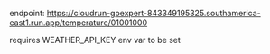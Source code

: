 endpoint: https://cloudrun-goexpert-843349195325.southamerica-east1.run.app/temperature/01001000

requires WEATHER_API_KEY env var to be set